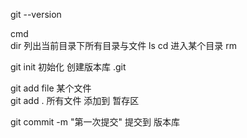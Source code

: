 git --version


cmd  
dir 列出当前目录下所有目录与文件  ls
cd 进入某个目录 
rm


git init 初始化  创建版本库 .git 

git add file  某个文件  
git add . 所有文件  添加到  暂存区
  
git commit -m "第一次提交"   提交到 版本库


